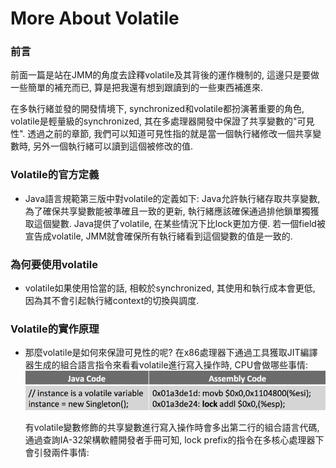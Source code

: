 # More About Volatile

### 前言

前面一篇是站在JMM的角度去詮釋volatile及其背後的運作機制的, 這邊只是要做一些簡單的補充而已, 算是把我還有想到跟讀到的一些東西補進來.

在多執行緒並發的開發情境下, synchronized和volatile都扮演著重要的角色, volatile是輕量級的synchronized, 其在多處理器開發中保證了共享變數的"可見性". 透過之前的章節, 我們可以知道可見性指的就是當一個執行緒修改一個共享變數時, 另外一個執行緒可以讀到這個被修改的值.

### Volatile的官方定義

* Java語言規範第三版中對volatile的定義如下: Java允許執行緒存取共享變數, 為了確保共享變數能被準確且一致的更新, 執行緒應該確保通過排他鎖單獨獲取這個變數. Java提供了volatile, 在某些情況下比lock更加方便. 若一個field被宣告成volatile, JMM就會確保所有執行緒看到這個變數的值是一致的.

### 為何要使用volatile

* volatile如果使用恰當的話, 相較於synchronized, 其使用和執行成本會更低, 因為其不會引起執行緒context的切換與調度.

### Volatile的實作原理

* 那麼volatile是如何來保證可見性的呢? 在x86處理器下通過工具獲取JIT編譯器生成的組合語言指令來看看volatile進行寫入操作時, CPU會做哪些事情:
  ![](/assets/jmm-85.png)

  有volatile變數修飾的共享變數進行寫入操作時會多出第二行的組合語言代碼, 通過查詢IA-32架構軟體開發者手冊可知, lock prefix的指令在多核心處理器下會引發兩件事情:



